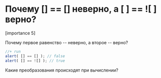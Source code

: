 # Почему [] == [] неверно, а [ ] == ![ ] верно?

[importance 5]

Почему первое равенство -- неверно, а второе -- верно?

```js
//+ run
alert( [] == [] ); // false
alert( [] == ![] ); // true
```

Какие преобразования происходят при вычислении?